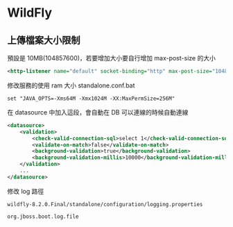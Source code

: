 # WildFly


## 上傳檔案大小限制

預設是 10MB(104857600)，若要增加大小要自行增加 max-post-size 的大小

```xml
<http-listener name="default" socket-binding="http" max-post-size="104857600"/>
```


修改服務的使用 ram 大小 standalone.conf.bat

```
set "JAVA_OPTS=-Xms64M -Xmx1024M -XX:MaxPermSize=256M"
```

在 datasource 中加入這段，會自動在 DB 可以連線的時候自動連線

``` xml
<datasource>
	<validation>
		<check-valid-connection-sql>select 1</check-valid-connection-sql>
		<validate-on-match>false</validate-on-match>
		<background-validation>true</background-validation>
		<background-validation-millis>10000</background-validation-millis>
	</validation>
	...
</datasource>
```

修改 log 路徑 

```
wildfly-8.2.0.Final/standalone/configuration/logging.properties

org.jboss.boot.log.file
```